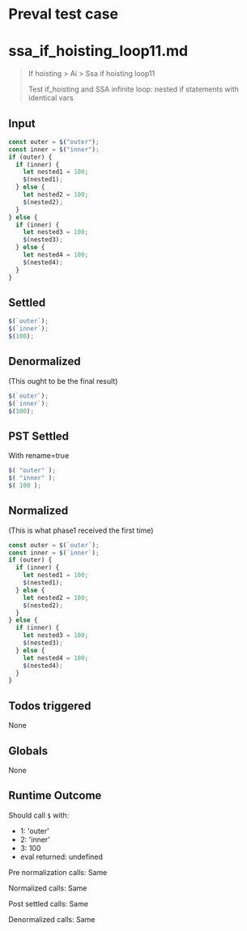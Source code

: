 # Preval test case

# ssa_if_hoisting_loop11.md

> If hoisting > Ai > Ssa if hoisting loop11
>
> Test if_hoisting and SSA infinite loop: nested if statements with identical vars

## Input

`````js filename=intro
const outer = $("outer");
const inner = $("inner");
if (outer) {
  if (inner) {
    let nested1 = 100;
    $(nested1);
  } else {
    let nested2 = 100;
    $(nested2);
  }
} else {
  if (inner) {
    let nested3 = 100;
    $(nested3);
  } else {
    let nested4 = 100;
    $(nested4);
  }
}
`````


## Settled


`````js filename=intro
$(`outer`);
$(`inner`);
$(100);
`````


## Denormalized
(This ought to be the final result)

`````js filename=intro
$(`outer`);
$(`inner`);
$(100);
`````


## PST Settled
With rename=true

`````js filename=intro
$( "outer" );
$( "inner" );
$( 100 );
`````


## Normalized
(This is what phase1 received the first time)

`````js filename=intro
const outer = $(`outer`);
const inner = $(`inner`);
if (outer) {
  if (inner) {
    let nested1 = 100;
    $(nested1);
  } else {
    let nested2 = 100;
    $(nested2);
  }
} else {
  if (inner) {
    let nested3 = 100;
    $(nested3);
  } else {
    let nested4 = 100;
    $(nested4);
  }
}
`````


## Todos triggered


None


## Globals


None


## Runtime Outcome


Should call `$` with:
 - 1: 'outer'
 - 2: 'inner'
 - 3: 100
 - eval returned: undefined

Pre normalization calls: Same

Normalized calls: Same

Post settled calls: Same

Denormalized calls: Same
